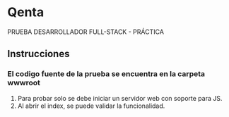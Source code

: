 # Qenta
PRUEBA DESARROLLADOR FULL-STACK - PRÁCTICA

## Instrucciones

### El codigo fuente de la prueba se encuentra en la carpeta wwwroot
1. Para probar solo se debe iniciar un servidor web con soporte para JS.
2. Al abrir el index, se puede validar la funcionalidad.

